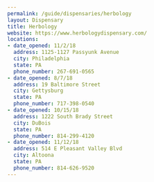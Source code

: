 ```yaml
---
permalink: /guide/dispensaries/herbology
layout: Dispensary
title: Herbology
website: https://www.herbologydispensary.com/
locations:
- date_opened: 11/2/18
  address: 1125-1127 Passyunk Avenue
  city: Philadelphia
  state: PA
  phone_number: 267-691-0565
- date_opened: 8/7/18
  address: 19 Baltimore Street
  city: Gettysburg
  state: PA
  phone_number: 717-398-0540
- date_opened: 10/15/18
  address: 1222 South Brady Street
  city: DuBois
  state: PA
  phone_number: 814-299-4120
- date_opened: 11/12/18
  address: 514 E Pleasant Valley Blvd
  city: Altoona
  state: PA
  phone_number: 814-626-9520
---
```




